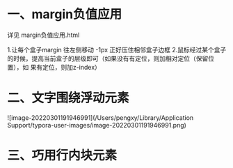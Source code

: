 # 一、margin负值应用

详见 margin负值应用.html

1.让每个盒子margin 往左侧移动 -1px 正好压住相邻盒子边框
2.鼠标经过某个盒子的时候，提高当前盒子的层级即可（如果没有有定位，则加相对定位（保留位置），如
果有定位，则加z-index）

# 二、文字围绕浮动元素

![image-20220301191946991](/Users/pengxy/Library/Application Support/typora-user-images/image-20220301191946991.png)

# 三、巧用行内块元素

